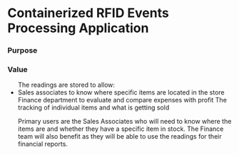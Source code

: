 <h1>Containerized RFID Events Processing Application</h1>

<h3>Purpose</h3>


<h3>Value</h3>
<ul>The readings are stored to allow: <//ul>
	<li>	Sales associates to know where specific items are located in the store</li>
Finance department to evaluate and compare expenses with profit
The tracking of individual items and what is getting sold

Primary users are the Sales Associates who will need to know where the items are and whether they have a specific item in stock. The Finance team will also benefit as they will be able to use the readings for their financial reports.

